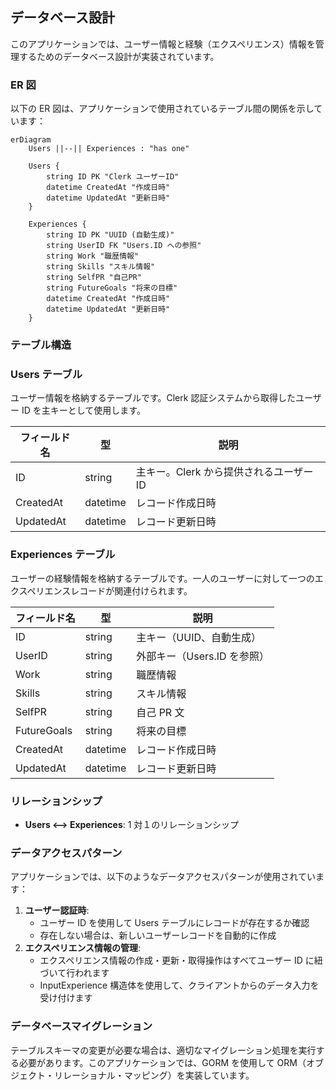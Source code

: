 ## データベース設計

このアプリケーションでは、ユーザー情報と経験（エクスペリエンス）情報を管理するためのデータベース設計が実装されています。

### ER 図

以下の ER 図は、アプリケーションで使用されているテーブル間の関係を示しています：

```mermaid
erDiagram
    Users ||--|| Experiences : "has one"

    Users {
        string ID PK "Clerk ユーザーID"
        datetime CreatedAt "作成日時"
        datetime UpdatedAt "更新日時"
    }

    Experiences {
        string ID PK "UUID (自動生成)"
        string UserID FK "Users.ID への参照"
        string Work "職歴情報"
        string Skills "スキル情報"
        string SelfPR "自己PR"
        string FutureGoals "将来の目標"
        datetime CreatedAt "作成日時"
        datetime UpdatedAt "更新日時"
    }

```

### テーブル構造

### Users テーブル

ユーザー情報を格納するテーブルです。Clerk 認証システムから取得したユーザー ID を主キーとして使用します。

| フィールド名 | 型 | 説明 |
| --- | --- | --- |
| ID | string | 主キー。Clerk から提供されるユーザー ID |
| CreatedAt | datetime | レコード作成日時 |
| UpdatedAt | datetime | レコード更新日時 |

### Experiences テーブル

ユーザーの経験情報を格納するテーブルです。一人のユーザーに対して一つのエクスペリエンスレコードが関連付けられます。

| フィールド名 | 型 | 説明 |
| --- | --- | --- |
| ID | string | 主キー（UUID、自動生成） |
| UserID | string | 外部キー（Users.ID を参照） |
| Work | string | 職歴情報 |
| Skills | string | スキル情報 |
| SelfPR | string | 自己 PR 文 |
| FutureGoals | string | 将来の目標 |
| CreatedAt | datetime | レコード作成日時 |
| UpdatedAt | datetime | レコード更新日時 |

### リレーションシップ

- **Users ⟷ Experiences**: 1 対１のリレーションシップ

### データアクセスパターン

アプリケーションでは、以下のようなデータアクセスパターンが使用されています：

1. **ユーザー認証時**:
    - ユーザー ID を使用して Users テーブルにレコードが存在するか確認
    - 存在しない場合は、新しいユーザーレコードを自動的に作成
2. **エクスペリエンス情報の管理**:
    - エクスペリエンス情報の作成・更新・取得操作はすべてユーザー ID に紐づいて行われます
    - InputExperience 構造体を使用して、クライアントからのデータ入力を受け付けます

### データベースマイグレーション

テーブルスキーマの変更が必要な場合は、適切なマイグレーション処理を実行する必要があります。このアプリケーションでは、GORM を使用して ORM（オブジェクト・リレーショナル・マッピング）を実装しています。